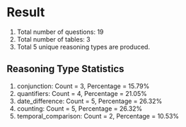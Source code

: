 # Result<br/>
1. Total number of questions: 19<br/>
2. Total number of tables: 3<br/>
3. Total 5 unique reasoning types are produced.<br/>
## **Reasoning Type Statistics**<br/>
1. conjunction: Count = 3, Percentage = 15.79%<br/>
2. quantifiers: Count = 4, Percentage = 21.05%<br/>
3. date_difference: Count = 5, Percentage = 26.32%<br/>
4. counting: Count = 5, Percentage = 26.32%<br/>
5. temporal_comparison: Count = 2, Percentage = 10.53%<br/>
